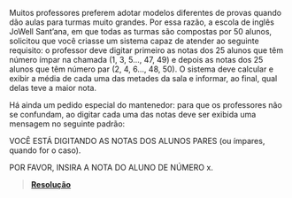 Muitos professores preferem adotar modelos diferentes de provas quando dão aulas para turmas muito grandes. Por essa razão, a escola de inglês JoWell Sant’ana, em que todas as turmas são compostas por 50 alunos, solicitou que você criasse um sistema capaz de atender ao seguinte requisito: o professor deve digitar primeiro as notas dos 25 alunos que têm número ímpar na chamada (1, 3, 5..., 47, 49) e depois as notas dos 25 alunos que têm número par (2, 4, 6..., 48, 50). O sistema deve calcular e exibir a média de cada uma das metades da sala e informar, ao final, qual delas teve a maior nota.

Há ainda um pedido especial do mantenedor: para que os professores não se confundam, ao digitar cada uma das notas deve ser exibida uma mensagem no seguinte padrão:

VOCÊ ESTÁ DIGITANDO AS NOTAS DOS ALUNOS PARES (ou ímpares, quando for o caso).

POR FAVOR, INSIRA A NOTA DO ALUNO DE NÚMERO x.

> <b><a href="https://github.com/brunoesm07/Projeto_Fintech_ADS-FIAP/blob/main/Exerc%C3%ADcios%20em%20Python-FIAP/RM96757_EX03.py"> Resolução </a></b>
